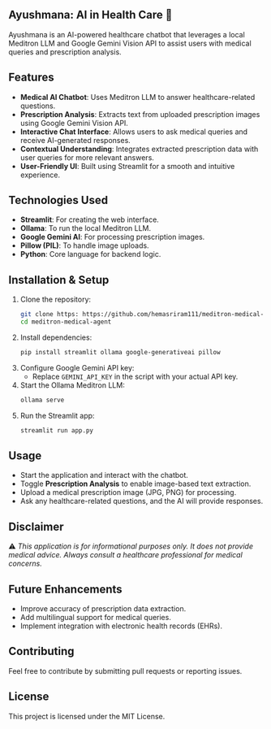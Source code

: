 ## Ayushmana: AI in Health Care 🏥

Ayushmana is an AI-powered healthcare chatbot that leverages a local Meditron LLM and Google Gemini Vision API to assist users with medical queries and prescription analysis.

## Features
- **Medical AI Chatbot**: Uses Meditron LLM to answer healthcare-related questions.
- **Prescription Analysis**: Extracts text from uploaded prescription images using Google Gemini Vision API.
- **Interactive Chat Interface**: Allows users to ask medical queries and receive AI-generated responses.
- **Contextual Understanding**: Integrates extracted prescription data with user queries for more relevant answers.
- **User-Friendly UI**: Built using Streamlit for a smooth and intuitive experience.

## Technologies Used
- **Streamlit**: For creating the web interface.
- **Ollama**: To run the local Meditron LLM.
- **Google Gemini AI**: For processing prescription images.
- **Pillow (PIL)**: To handle image uploads.
- **Python**: Core language for backend logic.

## Installation & Setup
1. Clone the repository:
   ```bash
   git clone https: https://github.com/hemasriram111/meditron-medical-agent.git
   cd meditron-medical-agent
   ```
2. Install dependencies:
   ```bash
   pip install streamlit ollama google-generativeai pillow
   ```
3. Configure Google Gemini API key:
   - Replace `GEMINI_API_KEY` in the script with your actual API key.
4. Start the Ollama Meditron LLM:
   ```bash
   ollama serve
   ```
5. Run the Streamlit app:
   ```bash
   streamlit run app.py
   ```

## Usage
- Start the application and interact with the chatbot.
- Toggle **Prescription Analysis** to enable image-based text extraction.
- Upload a medical prescription image (JPG, PNG) for processing.
- Ask any healthcare-related questions, and the AI will provide responses.

## Disclaimer
⚠️ *This application is for informational purposes only. It does not provide medical advice. Always consult a healthcare professional for medical concerns.*

## Future Enhancements
- Improve accuracy of prescription data extraction.
- Add multilingual support for medical queries.
- Implement integration with electronic health records (EHRs).

## Contributing
Feel free to contribute by submitting pull requests or reporting issues.

## License
This project is licensed under the MIT License.

